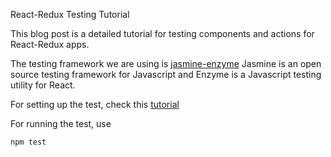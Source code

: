 React-Redux Testing Tutorial


This blog post is a detailed tutorial for testing components and actions for React-Redux apps. 

The testing framework we are using is [jasmine-enzyme](https://www.npmjs.com/package/jasmine-enzyme) Jasmine is an open source testing framework for Javascript and Enzyme is a Javascript testing utility for React. 

For setting up the test, check this [tutorial](https://www.npmjs.com/package/jasmine-enzyme)

For running the test, use 

```
npm test
```